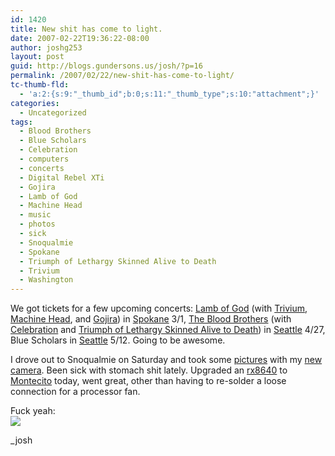 ```yaml
---
id: 1420
title: New shit has come to light.
date: 2007-02-22T19:36:22-08:00
author: joshg253
layout: post
guid: http://blogs.gundersons.us/josh/?p=16
permalink: /2007/02/22/new-shit-has-come-to-light/
tc-thumb-fld:
  - 'a:2:{s:9:"_thumb_id";b:0;s:11:"_thumb_type";s:10:"attachment";}'
categories:
  - Uncategorized
tags:
  - Blood Brothers
  - Blue Scholars
  - Celebration
  - computers
  - concerts
  - Digital Rebel XTi
  - Gojira
  - Lamb of God
  - Machine Head
  - music
  - photos
  - sick
  - Snoqualmie
  - Spokane
  - Triumph of Lethargy Skinned Alive to Death
  - Trivium
  - Washington
---
```

We got tickets for a few upcoming concerts: <a href="http://www.lamb-of-god.com/">Lamb of God</a> (with <a href="http://www.trivium.org/">Trivium</a>, <a href="http://www.machinehead1.com/">Machine Head</a>, and <a href="http://www.gojira-music.com/">Gojira</a>) in <a href="http://www.bigeasyconcerts.com/index.cfm?Action=home&amp;VenueID=68">Spokane</a> 3/1, <a href="http://www.thebloodbrothers.com/">The Blood Brothers</a>  (with <a href="http://www.ilovecelebrationmusic.com/">Celebration</a> and <a href="http://www.triumphoflethargyskinnedalivetodeath.com/">Triumph of Lethargy Skinned Alive to Death</a>) in <a href="http://www.showboxonline.com/">Seattle</a> 4/27, Blue Scholars in <a href="http://www.showboxonline.com/">Seattle</a> 5/12. Going to be awesome.

I drove out to Snoqualmie on Saturday and took some <a href="http://joshg253.deviantart.com/gallery/">pictures</a> with my <a href="http://www.usa.canon.com/consumer/controller?act=ModelDetailAct&amp;fcategoryid=139&amp;modelid=14256">new camera</a>. Been sick with stomach shit lately. Upgraded an <a href="http://h20341.www2.hp.com/integrity/cache/342108-0-0-225-121.html">rx8640</a> to <a href="http://www.intel.com/business/itanium/index.htm">Montecito</a> today, went great, other than having to re-solder a loose connection for a processor fan.

Fuck yeah:<br />
<a href="http://www.speedtest.net"><img src="http://www.speedtest.net/result/89972769.png" /></a>

_josh